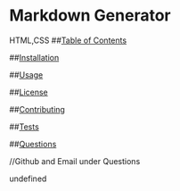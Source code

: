 # Markdown Generator

  HTML,CSS
  ##[Table of Contents](#table-of-contents)

  ##[Installation](#instalation)

  ##[Usage](#usage)

  ##[License](#license)

  ##[Contributing](#contributing)

  ##[Tests](#tests)

  ##[Questions](#questions)



//Github and Email under Questions 


  undefined

